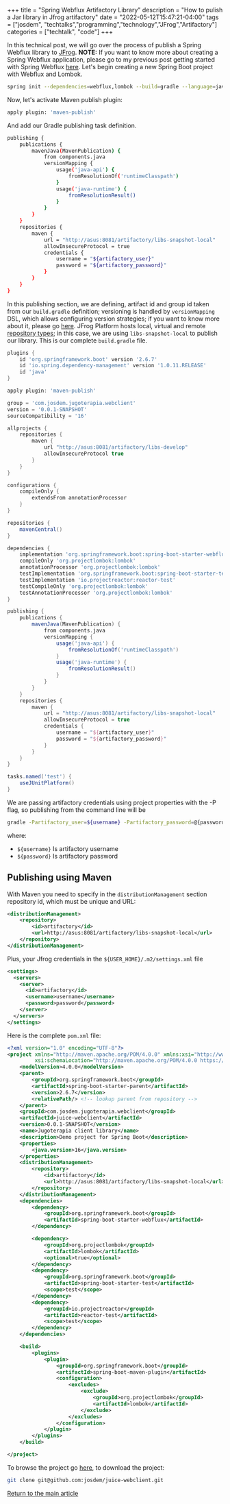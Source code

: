 +++
title =  "Spring Webflux Artifactory Library"
description = "How to pulish a Jar library in Jfrog artifactory"
date = "2022-05-12T15:47:21-04:00"
tags = ["josdem", "techtalks","programming","technology","JFrog","Artifactory"]
categories = ["techtalk", "code"]
+++

In this technical post, we will go over the process of publish a Spring Webflux library to [JFrog](https://jfrog.com/). **NOTE:** If you want to know more about creating a Spring Webflux application, please go to my previous post getting started with Spring Webflux [here](/techtalk/spring/spring_webflux_basics). Let's begin creating a new Spring Boot project with Webflux and Lombok.

```bash
spring init --dependencies=webflux,lombok --build=gradle --language=java juice-webflux
```

Now, let's activate Maven publish plugin:

```bash
apply plugin: 'maven-publish'
```

And add our Gradle publishing task definition.

```bash
publishing {
    publications {
        mavenJava(MavenPublication) {
            from components.java
            versionMapping {
                usage('java-api') {
                    fromResolutionOf('runtimeClasspath')
                }
                usage('java-runtime') {
                    fromResolutionResult()
                }
            }
        }
    }
    repositories {
        maven {
            url = "http://asus:8081/artifactory/libs-snapshot-local"
            allowInsecureProtocol = true
            credentials {
                username = "${artifactory_user}"
                password = "${artifactory_password}"
            }
        }
    }
}
```
In this publishing section, we are defining, artifact id and group id taken from our `build.gradle` definition; versioning is handled by `versionMapping` DSL, which allows configuring version strategies; if you want to know more about it, please go [here](https://docs.gradle.org/7.4.2/userguide/publishing_maven.html#publishing_maven:resolved_dependencies). JFrog Platform hosts local, virtual and remote [repository types](https://www.jfrog.com/confluence/display/JFROG/Repository+Management); in this case, we are using `libs-snapshot-local` to publish our library. This is our complete `build.gradle` file.

```groovy
plugins {
    id 'org.springframework.boot' version '2.6.7'
    id 'io.spring.dependency-management' version '1.0.11.RELEASE'
    id 'java'
}

apply plugin: 'maven-publish'

group = 'com.josdem.jugoterapia.webclient'
version = '0.0.1-SNAPSHOT'
sourceCompatibility = '16'

allprojects {
    repositories {
        maven {
            url "http://asus:8081/artifactory/libs-develop"
            allowInsecureProtocol true
        }
    }
}

configurations {
    compileOnly {
        extendsFrom annotationProcessor
    }
}

repositories {
    mavenCentral()
}

dependencies {
    implementation 'org.springframework.boot:spring-boot-starter-webflux'
    compileOnly 'org.projectlombok:lombok'
    annotationProcessor 'org.projectlombok:lombok'
    testImplementation 'org.springframework.boot:spring-boot-starter-test'
    testImplementation 'io.projectreactor:reactor-test'
    testCompileOnly 'org.projectlombok:lombok'
    testAnnotationProcessor 'org.projectlombok:lombok'
}

publishing {
    publications {
        mavenJava(MavenPublication) {
            from components.java
            versionMapping {
                usage('java-api') {
                    fromResolutionOf('runtimeClasspath')
                }
                usage('java-runtime') {
                    fromResolutionResult()
                }
            }
        }
    }
    repositories {
        maven {
            url = "http://asus:8081/artifactory/libs-snapshot-local"
            allowInsecureProtocol = true
            credentials {
                username = "${artifactory_user}"
                password = "${artifactory_password}"
            }
        }
    }
}

tasks.named('test') {
    useJUnitPlatform()
}
```

We are passing artifactory credentials using project properties with the -P flag, so publishing from the command line will be

```bash
gradle -Partifactory_user=${username} -Partifactory_password=@{password} publish
```

where:

- `${username}` Is artifactory username
- `${password}` Is artifactory password

## Publishing using Maven

With Maven you need to specify in the `distributionManagement` section repository id, which must be unique and URL:

```xml
<distributionManagement>
    <repository>
        <id>artifactory</id>
        <url>http://asus:8081/artifactory/libs-snapshot-local</url>
    </repository>
</distributionManagement>
```

Plus, your Jfrog credentials in the `${USER_HOME}/.m2/settings.xml` file

```xml
<settings>
  <servers>
    <server>
      <id>artifactory</id>
      <username>username</username>
      <password>password</password>
    </server>
  </servers>
</settings>
```

Here is the complete `pom.xml` file:

```xml
<?xml version="1.0" encoding="UTF-8"?>
<project xmlns="http://maven.apache.org/POM/4.0.0" xmlns:xsi="http://www.w3.org/2001/XMLSchema-instance"
         xsi:schemaLocation="http://maven.apache.org/POM/4.0.0 https://maven.apache.org/xsd/maven-4.0.0.xsd">
    <modelVersion>4.0.0</modelVersion>
    <parent>
        <groupId>org.springframework.boot</groupId>
        <artifactId>spring-boot-starter-parent</artifactId>
        <version>2.6.7</version>
        <relativePath/> <!-- lookup parent from repository -->
    </parent>
    <groupId>com.josdem.jugoterapia.webclient</groupId>
    <artifactId>juice-webclient</artifactId>
    <version>0.0.1-SNAPSHOT</version>
    <name>Jugoterapia client library</name>
    <description>Demo project for Spring Boot</description>
    <properties>
        <java.version>16</java.version>
    </properties>
    <distributionManagement>
        <repository>
            <id>artifactory</id>
            <url>http://asus:8081/artifactory/libs-snapshot-local</url>
        </repository>
    </distributionManagement>
    <dependencies>
        <dependency>
            <groupId>org.springframework.boot</groupId>
            <artifactId>spring-boot-starter-webflux</artifactId>
        </dependency>

        <dependency>
            <groupId>org.projectlombok</groupId>
            <artifactId>lombok</artifactId>
            <optional>true</optional>
        </dependency>
        <dependency>
            <groupId>org.springframework.boot</groupId>
            <artifactId>spring-boot-starter-test</artifactId>
            <scope>test</scope>
        </dependency>
        <dependency>
            <groupId>io.projectreactor</groupId>
            <artifactId>reactor-test</artifactId>
            <scope>test</scope>
        </dependency>
    </dependencies>

    <build>
        <plugins>
            <plugin>
                <groupId>org.springframework.boot</groupId>
                <artifactId>spring-boot-maven-plugin</artifactId>
                <configuration>
                    <excludes>
                        <exclude>
                            <groupId>org.projectlombok</groupId>
                            <artifactId>lombok</artifactId>
                        </exclude>
                    </excludes>
                </configuration>
            </plugin>
        </plugins>
    </build>

</project>
```

To browse the project go [here](https://github.com/josdem/juice-webclient), to download the project:

```bash
git clone git@github.com:josdem/juice-webclient.git
```

[Return to the main article](/techtalk/spring#Spring_Boot_Reactive)
